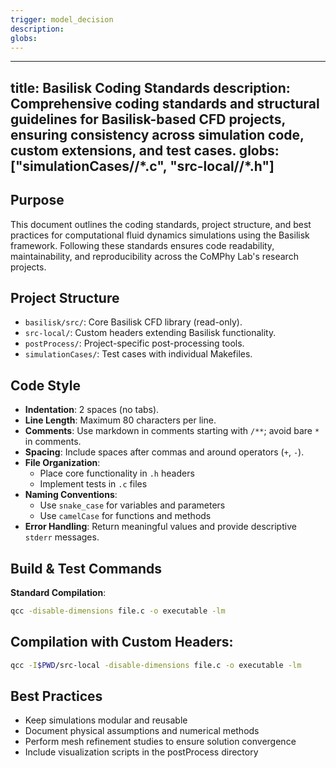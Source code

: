 ```yaml
---
trigger: model_decision
description: 
globs: 
---
```

---
title: Basilisk Coding Standards
description: Comprehensive coding standards and structural guidelines for Basilisk-based CFD projects, ensuring consistency across simulation code, custom extensions, and test cases.
globs: ["simulationCases/**/*.c", "src-local/**/*.h"]
---

## Purpose

This document outlines the coding standards, project structure, and best practices for computational fluid dynamics simulations using the Basilisk framework. Following these standards ensures code readability, maintainability, and reproducibility across the CoMPhy Lab's research projects.

## Project Structure

- `basilisk/src/`: Core Basilisk CFD library (read-only).
- `src-local/`: Custom headers extending Basilisk functionality.
- `postProcess/`: Project-specific post-processing tools.
- `simulationCases/`: Test cases with individual Makefiles.

## Code Style

- **Indentation**: 2 spaces (no tabs).
- **Line Length**: Maximum 80 characters per line.
- **Comments**: Use markdown in comments starting with `/**`; avoid bare `*` in comments.
- **Spacing**: Include spaces after commas and around operators (`+`, `-`).
- **File Organization**: 
  - Place core functionality in `.h` headers
  - Implement tests in `.c` files
- **Naming Conventions**: 
  - Use `snake_case` for variables and parameters
  - Use `camelCase` for functions and methods
- **Error Handling**: Return meaningful values and provide descriptive `stderr` messages.

## Build & Test Commands

**Standard Compilation**:

```bash
qcc -disable-dimensions file.c -o executable -lm
```

## Compilation with Custom Headers:

```bash
qcc -I$PWD/src-local -disable-dimensions file.c -o executable -lm
```


## Best Practices
- Keep simulations modular and reusable
- Document physical assumptions and numerical methods
- Perform mesh refinement studies to ensure solution convergence
- Include visualization scripts in the postProcess directory
